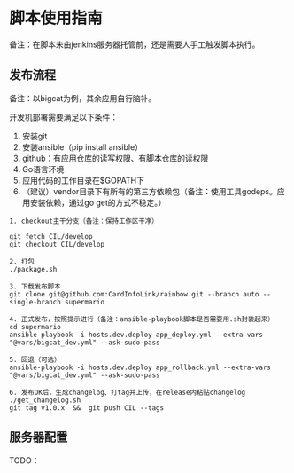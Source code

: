 # 脚本使用指南

备注：在脚本未由jenkins服务器托管前，还是需要人手工触发脚本执行。

## 发布流程

备注：以bigcat为例，其余应用自行脑补。

开发机部署需要满足以下条件：

1. 安装git
2. 安装ansible（pip install ansible）
3. github：有应用仓库的读写权限、有脚本仓库的读权限
4. Go语言环境
5. 应用代码的工作目录在$GOPATH下
6. （建议）vendor目录下有所有的第三方依赖包（备注：使用工具godeps。应用安装依赖，通过go get的方式不稳定。）


```
1. checkout主干分支（备注：保持工作区干净）

git fetch CIL/develop
git checkout CIL/develop

2. 打包
./package.sh

3. 下载发布脚本
git clone git@github.com:CardInfoLink/rainbow.git --branch auto --single-branch supermario

4. 正式发布，按照提示进行（备注：ansible-playbook脚本是否需要用.sh封装起来）
cd supermario
ansible-playbook -i hosts.dev.deploy app_deploy.yml --extra-vars "@vars/bigcat_dev.yml" --ask-sudo-pass

5. 回退（可选）
ansible-playbook -i hosts.dev.deploy app_rollback.yml --extra-vars "@vars/bigcat_dev.yml" --ask-sudo-pass

6. 发布OK后，生成changelog、打tag并上传，在release内粘贴changelog
./get_changelog.sh
git tag v1.0.x  &&  git push CIL --tags

```

## 服务器配置

TODO：